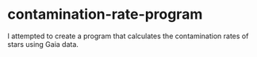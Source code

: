 # contamination-rate-program
I attempted to create a program that calculates the contamination rates of stars using Gaia data. 
